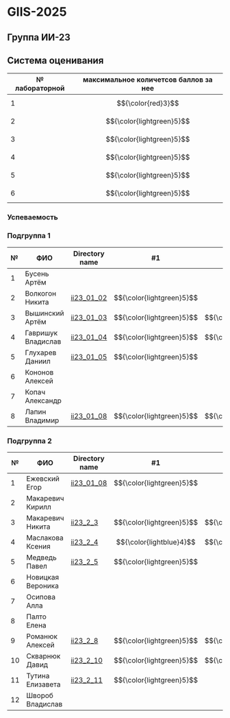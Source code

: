 # GIIS-2025

## Группа ИИ-23

## Система оценивания

|№ лабораторной|максимальное количетсов баллов за нее|
|---|---|
|1|$${\color{red}3}$$|
|2|$${\color{lightgreen}5}$$|
|3|$${\color{lightgreen}5}$$|
|4|$${\color{lightgreen}5}$$|
|5|$${\color{lightgreen}5}$$|
|6|$${\color{lightgreen}5}$$|

### Успеваемость

### Подгруппа 1

| №  | ФИО                            | Directory name               |#1  | #2 | #3  | #4 | #5 | #6 |
|----|--------------------------------|------------------------------|----|-----|----|-----|----|----|
|1|Бусень Артём||||||||
|2|Волкогон Никита|[ii23_01_02](./trunk/ii23_01_02)|$${\color{lightgreen}5}$$||||||
|3|Вышинский Артём|[ii23_01_03](./trunk/ii23_01_03)|$${\color{lightgreen}5}$$|$${\color{lightgreen}5}$$|||||
|4|Гавришук Владислав|[ii23_01_04](./trunk/ii23_1_4)|$${\color{lightgreen}5}$$|$${\color{lightgreen}5}$$|||||
|5|Глухарев Даниил|[ii23_01_05](./trunk/ii23_1_5)|$${\color{lightgreen}5}$$||||||
|6|Кононов Алексей||||||||
|7|Копач Александр||||||||
|8|Лапин Владимир|[ii23_01_08](./trunk/ii23_01_08)|$${\color{lightgreen}5}$$|$${\color{lightgreen}5}$$|$${\color{lightgreen}5}$$||||

### Подгруппа 2

| №  | ФИО                            | Directory name               |#1  | #2 | #3  | #4 | #5 | #6 |
|----|--------------------------------|------------------------------|----|-----|----|-----|----|----|
|1|Ежевский Егор|[ii23_01_08](./trunk/ii23_2_1)|$${\color{lightgreen}5}$$||||||
|2|Макаревич Кирилл||||||||
|3|Макаревич Никита|[ii23_2_3](./trunk/ii23_2_3)|$${\color{lightgreen}5}$$|$${\color{lightgreen}5}$$|||||
|4|Маслакова Ксения|[ii23_2_4](./trunk/ii23_2_4)|$${\color{lightblue}4}$$|$${\color{lightgreen}5}$$|||||
|5|Медведь Павел|[ii23_2_5](./trunk/ii23_2_5)|$${\color{lightgreen}5}$$||||||
|6|Новицкая Вероника||||||||
|7|Осипова Алла||||||||
|8|Палто Елена||||||||
|9|Романюк Алексей|[ii23_2_8](./trunk/ii23_2_9)|$${\color{lightgreen}5}$$|$${\color{lightgreen}5}$$|||||
|10|Скварнюк Давид|[ii23_2_10](./trunk/ii23_2_10)|$${\color{lightgreen}5}$$|$${\color{lightgreen}5}$$|||||
|11|Тутина Елизавета|[ii23_2_11](./trunk/ii23_2_11)|$${\color{lightgreen}5}$$||||||
|12|Швороб Владислав||||||||